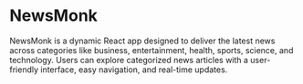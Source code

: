 # NewsMonk
NewsMonk is a dynamic React app designed to deliver the latest news across categories like business, entertainment, health, sports, science, and technology. Users can explore categorized news articles with a user-friendly interface, easy navigation, and real-time updates.
